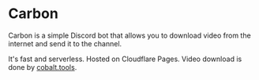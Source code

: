 # Carbon

Carbon is a simple Discord bot that allows you to download video from the internet and send it to the channel.

It's fast and serverless. Hosted on Cloudflare Pages. Video download is done by [cobalt.tools](https://cobalt.tools/).
